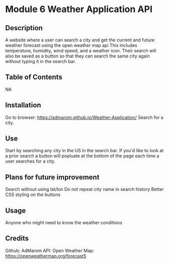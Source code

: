 # Module 6 Weather Application API 

## Description 
A website where a user can search a city and get the current and future weather forecast using the open weather map api
This includes temperature, humidity, wind speed, and a weather icon. Their search will also be saved as a button so that they can search the same city again without typing it in the search bar.

## Table of Contents
NA

## Installation
Go to browser: https://admarom.github.io/Weather-Application/
Search for a city.

## Use
Start by searching any city in the US in the search bar. If you'd like to look at a prior search a button will popluate at the bottom of the page each time a user searches for a city. 

## Plans for future improvement
Search without using lat/lon
Do not repeat city name in search history
Better CSS styling on the buttons

## Usage
Anyone who might need to know the weather conditions

## Credits
Github: AdMarom 
API: Open Weather Map: https://openweathermap.org/forecast5


